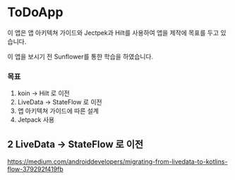 # ToDoApp
이 앱은 앱 아키텍쳐 가이드와 Jectpek과 Hilt를 사용하여 앱을 제작에 목표를 두고 있습니다.

이 앱을 보시기 전 Sunflower를 통한 학습을 하였습니다.

### 목표
1. koin -> Hilt 로 이전
2. LiveData -> StateFlow 로 이전
3. 앱 아키텍쳐 가이드에 따른 설계
4. Jetpack 사용


## 2 LiveData -> StateFlow 로 이전
https://medium.com/androiddevelopers/migrating-from-livedata-to-kotlins-flow-379292f419fb
